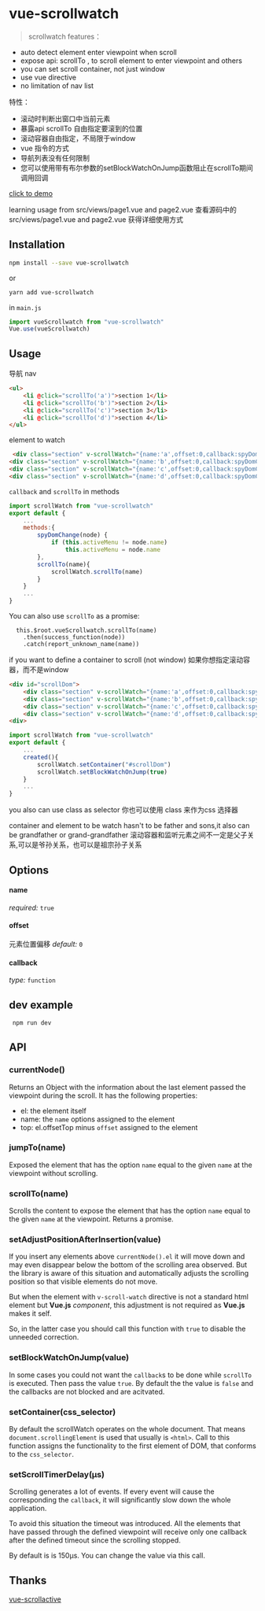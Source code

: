# vue-scrollwatch

> scrollwatch
features：
- auto detect element enter viewpoint when scroll
- expose api: scrollTo , to scroll element to enter viewpoint and others
- you can set scroll container, not just window
- use vue directive
- no limitation of nav list


特性：
- 滚动时判断出窗口中当前元素
- 暴露api scrollTo  自由指定要滚到的位置
- 滚动容器自由指定，不局限于window
- vue 指令的方式
- 导航列表没有任何限制
- 您可以使用带有布尔参数的setBlockWatchOnJump函数阻止在scrollTo期间调用回调


[click to demo](https://Desdesdesgo.github.io/vue-scrollwatch/)

 learning usage from src/views/page1.vue and page2.vue
 查看源码中的src/views/page1.vue and page2.vue 获得详细使用方式
## Installation

```bash
npm install --save vue-scrollwatch
```
or
```bash
yarn add vue-scrollwatch
```

in `main.js`
```js
import vueScrollwatch from "vue-scrollwatch"
Vue.use(vueScrollwatch)
```

## Usage
 导航
 nav
```html
<ul>
    <li @click="scrollTo('a')">section 1</li>
    <li @click="scrollTo('b')">section 2</li>
    <li @click="scrollTo('c')">section 3</li>
    <li @click="scrollTo('d')">section 4</li>
</ul>

```

element to watch

```html
 <div class="section" v-scrollWatch="{name:'a',offset:0,callback:spyDomChange}">scetcion 1</div>
<div class="section" v-scrollWatch="{name:'b',offset:0,callback:spyDomChange}">scetcion 2</div>
<div class="section" v-scrollWatch="{name:'c',offset:0,callback:spyDomChange}">scetcion 3</div>
<div class="section" v-scrollWatch="{name:'d',offset:0,callback:spyDomChange}">scetcion 4</div>

```

`callback` and `scrollTo` in methods
```js
import scrollWatch from "vue-scrollwatch"
export default {
    ...
    methods:{
        spyDomChange(node) {
            if (this.activeMenu != node.name)
                this.activeMenu = node.name
        },
        scrollTo(name){
            scrollWatch.scrollTo(name)
        }
    }
    ...
}

```

You can also use `scrollTo` as a promise:
```
  this.$root.vueScrollwatch.scrollTo(name)
    .then(success_function(node))
    .catch(report_unknown_name(name))
```

 if you want to define a container to scroll (not window)
 如果你想指定滚动容器，而不是window

```html
<div id="scrollDom">
    <div class="section" v-scrollWatch="{name:'a',offset:0,callback:spyDomChange}">scetcion 1</div>
    <div class="section" v-scrollWatch="{name:'b',offset:0,callback:spyDomChange}">scetcion 2</div>
    <div class="section" v-scrollWatch="{name:'c',offset:0,callback:spyDomChange}">scetcion 3</div>
    <div class="section" v-scrollWatch="{name:'d',offset:0,callback:spyDomChange}">scetcion 4</div>
<div>
```


```js
import scrollWatch from "vue-scrollwatch"
export default {
    ...
    created(){
        scrollWatch.setContainer("#scrollDom")
        scrollWatch.setBlockWatchOnJump(true)
    }
    ...
}
```
 you also can use class as selector
 你也可以使用 class 来作为css 选择器

 container and element to be watch hasn't to be father and sons,it also can be grandfather or grand-grandfather
 滚动容器和监听元素之间不一定是父子关系,可以是爷孙关系，也可以是祖宗孙子关系


## Options

#### name
*required:* `true`

#### offset
元素位置偏移
*default:* `0`

#### callback
*type:* `function`

## dev example
``` js
 npm run dev
```

## API

### currentNode()

Returns an Object with the information about the last element passed the
viewpoint during the scroll. It has the following properties:

- el: the element itself
- name: the `name` options assigned to the element
- top: el.offsetTop minus `offset` assigned to the element

### jumpTo(name)

Exposed the element that has the option `name` equal to the given `name`
at the viewpoint without scrolling.

### scrollTo(name)

Scrolls the content to expose the element that has the option `name`
equal to the given `name` at the viewpoint. Returns a promise.

### setAdjustPositionAfterInsertion(value)

If you insert any elements above `currentNode().el` it will move down
and may even disappear below the bottom of the scrolling area observed.
But the library is aware of this situation and automatically adjusts
the scrolling position so that visible elements do not move.

But when the element with `v-scroll-watch` directive is not a standard
html element but **Vue.js** *component*, this adjustment is not
required as **Vue.js** makes it self.

So, in the latter case you should call this function with `true` to
disable the unneeded correction.

### setBlockWatchOnJump(value)

In some cases you could not want the `callback`s to be done while
`scrollTo` is executed. Then pass the value `true`. By default the
the value is `false` and the callbacks are not blocked and are acitvated.

### setContainer(css_selector)

By default the scrollWatch operates on the whole document. That means
`document.scrollingElement` is used that usually is `<html>`.
Call to this function assigns the functionality to the first
element of DOM, that conforms to the `css_selector`.

### setScrollTimerDelay(µs)

Scrolling generates a lot of events. If every event will cause the
corresponding the `callback`, it will significantly slow down
the whole application.

To avoid this situation the timeout was introduced. All the elements
that have passed through the defined viewpoint will receive only one
callback after the defined timeout since the scrolling stopped.

By default is is 150µs. You can change the value via this call.

## Thanks
[vue-scrollactive](https://github.com/eddiemf/vue-scrollactive.git)
